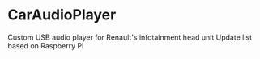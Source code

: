 # CarAudioPlayer
Custom USB audio player for Renault's infotainment head unit Update list based on Raspberry Pi
